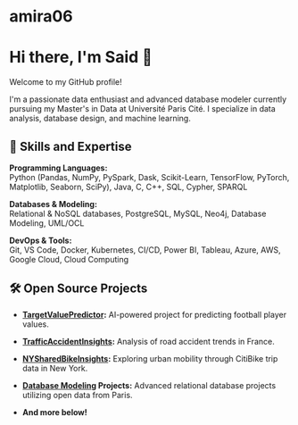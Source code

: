 # amira06

# Hi there, I'm Said 👋
Welcome to my GitHub profile! 

I'm a passionate data enthusiast and advanced database modeler currently pursuing my Master's in Data at Université Paris Cité. I specialize in data analysis, database design, and machine learning.

## 🌱 Skills and Expertise

**Programming Languages:**  
Python (Pandas, NumPy, PySpark, Dask, Scikit-Learn, TensorFlow, PyTorch, Matplotlib, Seaborn, SciPy), Java, C, C++, SQL, Cypher, SPARQL

**Databases & Modeling:**  
Relational & NoSQL databases, PostgreSQL, MySQL, Neo4j, Database Modeling, UML/OCL

**DevOps & Tools:**  
Git, VS Code, Docker, Kubernetes, CI/CD, Power BI, Tableau, Azure, AWS, Google Cloud, Cloud Computing

## 🛠️ Open Source Projects

- **[TargetValuePredictor](https://github.com/amiras06/TargetValuePredictor):** AI-powered project for predicting football player values.
- **[TrafficAccidentInsights](https://github.com/amiras06/TrafficAccidentInsights):** Analysis of road accident trends in France.
- **[NYSharedBikeInsights](https://github.com/amiras06/NYSharedBikeInsights):** Exploring urban mobility through CitiBike trip data in New York.
- **[Database Modeling](https://github.com/amiras06/ParisSQLModeler) Projects:** Advanced relational database projects utilizing open data from Paris.

- **And more below!**

